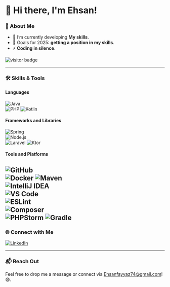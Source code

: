 # 👋 Hi there, I'm Ehsan!



### 🚀 About Me

- 🌱 I’m currently developing **My skills**.
- 🎯 Goals for 2025: **getting a position in my skills**.
- ⚡  **Coding in silence**.

![visitor badge](https://visitor-badge.glitch.me/badge?page_id=ehsanfaiyazimilani)

---

### 🛠️ Skills & Tools

#### **Languages**  
![Java](https://img.shields.io/badge/-Java-007396?style=for-the-badge&logo=java&logoColor=white)  
![PHP](https://img.shields.io/badge/-PHP-777BB4?style=for-the-badge&logo=php&logoColor=white)
![Kotlin](https://img.shields.io/badge/-Kotlin-7F52B0?style=for-the-badge&logo=kotlin&logoColor=white)
#### **Frameworks and Libraries**    
  ![Spring](https://img.shields.io/badge/-Spring-6DB33F?style=for-the-badge&logo=spring&logoColor=white)   
  ![Node.js](https://img.shields.io/badge/-Node.js-339933?style=for-the-badge&logo=node.js&logoColor=white)    
  ![Laravel](https://img.shields.io/badge/-Laravel-FF2D20?style=for-the-badge&logo=laravel&logoColor=white)
  ![Ktor](https://img.shields.io/badge/-Ktor-3DDC84?style=for-the-badge&logo=ktor&logoColor=black)
#### **Tools and Platforms**  
![GitHub](https://img.shields.io/badge/-GitHub-181717?style=for-the-badge&logo=github)  
![Docker](https://img.shields.io/badge/-Docker-2496ED?style=for-the-badge&logo=docker&logoColor=white) 
![Maven](https://img.shields.io/badge/-Maven-C71A36?style=for-the-badge&logo=apache-maven&logoColor=white)  
![IntelliJ IDEA](https://img.shields.io/badge/-IntelliJ_IDEA-000000?style=for-the-badge&logo=intellij-idea&logoColor=white)   
![VS Code](https://img.shields.io/badge/-VS_Code-007ACC?style=for-the-badge&logo=visual-studio-code&logoColor=white)  
![ESLint](https://img.shields.io/badge/-ESLint-4B32C3?style=for-the-badge&logo=eslint&logoColor=white)   
![Composer](https://img.shields.io/badge/-Composer-885630?style=for-the-badge&logo=composer&logoColor=white)  
![PHPStorm](https://img.shields.io/badge/-PHPStorm-000000?style=for-the-badge&logo=phpstorm&logoColor=white)
![Gradle](https://img.shields.io/badge/-Gradle-23A2F3?style=for-the-badge&logo=gradle&logoColor=white)
---

### 🌐 Connect with Me

[![LinkedIn](https://img.shields.io/badge/-LinkedIn-blue?style=for-the-badge&logo=linkedin)](https://linkedin.com/in/ehsanfaiyazimilani)  

---

### 📬 Reach Out

Feel free to drop me a message or connect via Ehsanfayyaz74@gmail.com! 😄.

